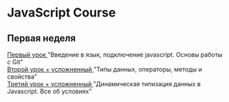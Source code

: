 # JavaScript Course

<h2>Первая неделя</h2>
<a href="https://github.com/sergeevsite/JavaScript_13/tree/lesson01"> Первый урок </a> "Введение в язык, подключение javascript. Основы работы с Git" <br>
<a href="https://github.com/sergeevsite/JavaScript_13/tree/lesson02"> Второй урок + усложненный </a> "Типы данных, операторы, методы и свойства" <br>
<a href="https://github.com/sergeevsite/JavaScript_13/tree/lesson03"> Третий урок + усложненный </a> "Динамическая типизация данных в Javascript. Все об условиях" <br>
